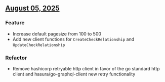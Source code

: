 ## [August 05, 2025](https://github.com/OpsLevel/opslevel-go/compare/v2025.7.28...v2025.8.5)
### Feature
* Increase default pagesize from 100 to 500
* Add new client functions for `CreateCheckRelationship` and `UpdateCheckRelationship`
### Refactor
* Remove hashicorp retryable http client in favor of the go standard http client and hasura/go-graphql-client new retry functionality
